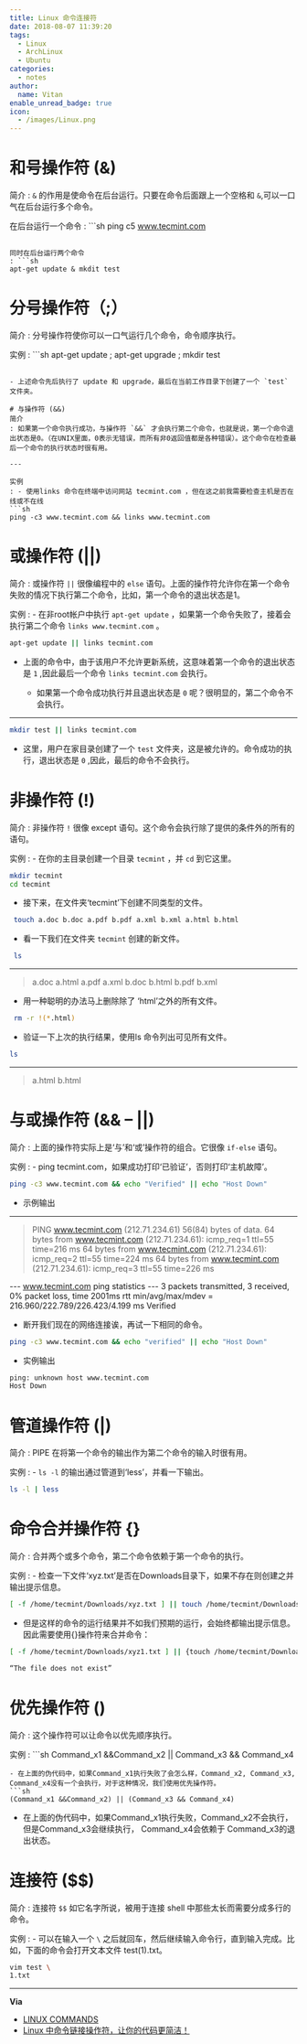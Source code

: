 ```yaml
---
title: Linux 命令连接符
date: 2018-08-07 11:39:20
tags:
  - Linux
  - ArchLinux
  - Ubuntu
categories:
  - notes
author:
  name: Vitan
enable_unread_badge: true
icon:
  - /images/Linux.png
---
```

# 和号操作符 (&)
简介
: `&` 的作用是使命令在后台运行。只要在命令后面跟上一个空格和 `&`,可以一口气在后台运行多个命令。

在后台运行一个命令
: ```sh
ping ­c5 www.tecmint.com
  ```

同时在后台运行两个命令
: ```sh
apt-get update & mkdit test
  ```

# 分号操作符（;）
简介
: 分号操作符使你可以一口气运行几个命令，命令顺序执行。

实例
: ```sh
 apt-get update ; apt-get upgrade ; mkdir test
  ```

  - 上述命令先后执行了 update 和 upgrade，最后在当前工作目录下创建了一个 `test` 文件夹。

# 与操作符 (&&)
简介
: 如果第一个命令执行成功，与操作符 `&&` 才会执行第二个命令，也就是说，第一个命令退出状态是0。（在UNIX里面，0表示无错误，而所有非0返回值都是各种错误）。这个命令在检查最后一个命令的执行状态时很有用。

  ---

实例
: - 使用links 命令在终端中访问网站 tecmint.com ，但在这之前我需要检查主机是否在线或不在线
  ```sh
 ping -c3 www.tecmint.com && links www.tecmint.com
  ```

# 或操作符 (||)
简介
: 或操作符 `||` 很像编程中的 `else` 语句。上面的操作符允许你在第一个命令失败的情况下执行第二个命令，比如，第一个命令的退出状态是1。

实例
: - 在非root帐户中执行 `apt-get update` ，如果第一个命令失败了，接着会执行第二个命令 `links www.tecmint.com` 。
  ```sh
  apt-get update || links tecmint.com
  ```
  - 上面的命令中，由于该用户不允许更新系统，这意味着第一个命令的退出状态是 `1` ,因此最后一个命令 `links tecmint.com` 会执行。

    - 如果第一个命令成功执行并且退出状态是 `0` 呢？很明显的，第二个命令不会执行。

  ---
  ```sh
  mkdir test || links tecmint.com
  ```

  - 这里，用户在家目录创建了一个 `test` 文件夹，这是被允许的。命令成功的执行，退出状态是 `0` ,因此，最后的命令不会执行。

# 非操作符 (!)
简介
: 非操作符 `!` 很像 except 语句。这个命令会执行除了提供的条件外的所有的语句。

实例
: - 在你的主目录创建一个目录 `tecmint` ，并 `cd` 到它这里。
  ```sh
  mkdir tecmint
  cd tecmint
  ```
  - 接下来，在文件夹‘tecmint’下创建不同类型的文件。
  ```sh
   touch a.doc b.doc a.pdf b.pdf a.xml b.xml a.html b.html
  ```
  - 看一下我们在文件夹 `tecmint` 创建的新文件。
  ```sh
   ls
  ```
  ---
  > a.doc  a.html  a.pdf  a.xml  b.doc  b.html  b.pdf  b.xml

  - 用一种聪明的办法马上删除除了 ‘html’之外的所有文件。
  ```sh
   rm -r !(*.html)
   ```

   - 验证一下上次的执行结果，使用ls 命令列出可见所有文件。
   ```sh
   ls
   ```
   ---
   > a.html  b.html

# 与或操作符 (&& – ||)
简介
: 上面的操作符实际上是‘与’和‘或’操作符的组合。它很像 `if-else` 语句。

实例
: - ping tecmint.com，如果成功打印‘已验证’，否则打印‘主机故障’。
  ```sh
  ping -c3 www.tecmint.com && echo "Verified" || echo "Host Down"
  ```
  - 示例输出

  ---
  > PING www.tecmint.com (212.71.234.61) 56(84) bytes of data.
  64 bytes from www.tecmint.com (212.71.234.61): icmp_req=1 ttl=55 time=216 ms
  64 bytes from www.tecmint.com (212.71.234.61): icmp_req=2 ttl=55 time=224 ms
  64 bytes from www.tecmint.com (212.71.234.61): icmp_req=3 ttl=55 time=226 ms

  --- www.tecmint.com ping statistics ---
  3 packets transmitted, 3 received, 0% packet loss, time 2001ms
  rtt min/avg/max/mdev = 216.960/222.789/226.423/4.199 ms
  Verified

  - 断开我们现在的网络连接诶，再试一下相同的命令。
  ```sh
  ping -c3 www.tecmint.com && echo "verified" || echo "Host Down"
  ```
  - 实例输出
  ```sh
  ping: unknown host www.tecmint.com
  Host Down
  ```
# 管道操作符 (|)
简介
: PIPE 在将第一个命令的输出作为第二个命令的输入时很有用。

实例
: - `ls -l` 的输出通过管道到‘less’，并看一下输出。
  ```sh
  ls -l | less
  ```

# 命令合并操作符 {}
简介
: 合并两个或多个命令，第二个命令依赖于第一个命令的执行。

实例
: - 检查一下文件‘xyz.txt’是否在Downloads目录下，如果不存在则创建之并输出提示信息。
  ```sh
  [ -f /home/tecmint/Downloads/xyz.txt ] || touch /home/tecmint/Downloads/xyz.txt; echo "The file does not exist"
  ```
  - 但是这样的命令的运行结果并不如我们预期的运行，会始终都输出提示信息。因此需要使用{}操作符来合并命令：
  ```sh
 [ -f /home/tecmint/Downloads/xyz1.txt ] || {touch /home/tecmint/Downloads/xyz.txt; echo "The file does not exist"}

 “The file does not exist”
  ```

# 优先操作符 ()
简介
: 这个操作符可以让命令以优先顺序执行。

实例
: ```sh
  Command_x1 &&Command_x2 || Command_x3 && Command_x4
  ```
  - 在上面的伪代码中，如果Command_x1执行失败了会怎么样，Command_x2, Command_x3, Command_x4没有一个会执行，对于这种情况，我们使用优先操作符。
  ```sh
  (Command_x1 &&Command_x2) || (Command_x3 && Command_x4)
  ```
  - 在上面的伪代码中，如果Command_x1执行失败，Command_x2不会执行，但是Command_x3会继续执行， Command_x4会依赖于 Command_x3的退出状态。

# 连接符 ($$)
简介
: 连接符 `$$` 如它名字所说，被用于连接 shell 中那些太长而需要分成多行的命令。

实例
: - 可以在输入一个 `\` 之后就回车，然后继续输入命令行，直到输入完成。比如，下面的命令会打开文本文件 test(1).txt。
  ```sh
  vim test \
  1.txt
  ```

---
**Via**
- [LINUX COMMANDS](https://www.tecmint.com/category/linux-commands/)
- [Linux 中命令链接操作符，让你的代码更简洁！](https://mp.weixin.qq.com/s/ui-Ey-JYo7X8qlMoP5Llqg)
